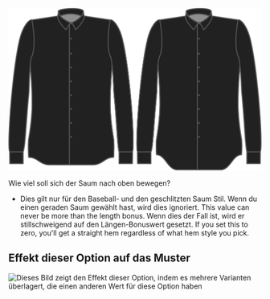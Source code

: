 ![Saumkurve](hemcurve.svg)

Wie viel soll sich der Saum nach oben bewegen?

<Note>

*   Dies gilt nur für den Baseball- und den geschlitzten Saum Stil. Wenn du einen geraden Saum gewählt hast, wird dies ignoriert.
    This value can never be more than the length bonus. Wenn dies der Fall ist, wird er stillschweigend auf den Längen-Bonuswert gesetzt.
    If you set this to zero, you'll get a straight hem regardless of what hem style you pick.

</Note>

## Effekt dieser Option auf das Muster

![Dieses Bild zeigt den Effekt dieser Option, indem es mehrere Varianten überlagert, die einen anderen Wert für diese Option haben](simone\_hemcurve\_sample.svg "Effekt dieser Option auf das Muster")
